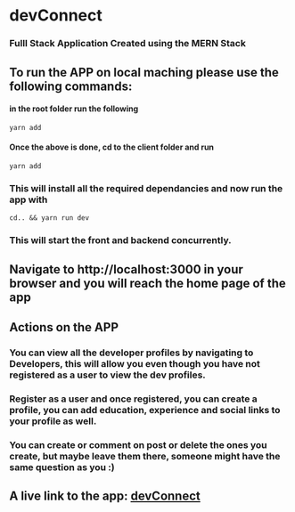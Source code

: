 # devConnect

### Fulll Stack Application Created using the MERN Stack

## To run the APP on local maching please use the following commands:

#### in the root folder run the following

    yarn add

#### Once the above is done, cd to the client folder and run

    yarn add

### This will install all the required dependancies and now run the app with

    cd.. && yarn run dev

### This will start the front and backend concurrently.

## Navigate to http://localhost:3000 in your browser and you will reach the home page of the app

## Actions on the APP

### You can view all the developer profiles by navigating to Developers, this will allow you even though you have not registered as a user to view the dev profiles.

### Register as a user and once registered, you can create a profile, you can add education, experience and social links to your profile as well.

### You can create or comment on post or delete the ones you create, but maybe leave them there, someone might have the same question as you :)

## A live link to the app: <a href="https://cryptic-harbor-46267.herokuapp.com/"> devConnect </a>
